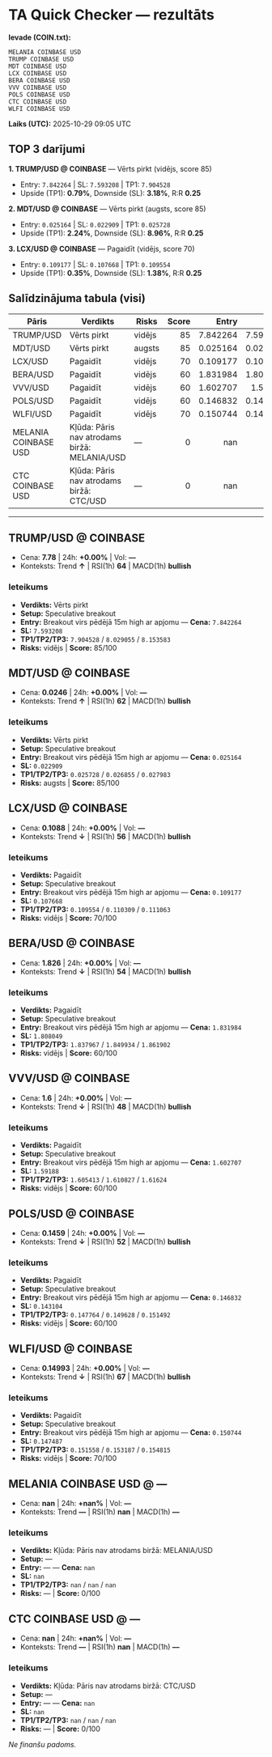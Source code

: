 # TA Quick Checker — rezultāts

**Ievade (COIN.txt):**
```
MELANIA COINBASE USD
TRUMP COINBASE USD
MDT COINBASE USD
LCX COINBASE USD
BERA COINBASE USD
VVV COINBASE USD
POLS COINBASE USD
CTC COINBASE USD
WLFI COINBASE USD
```
**Laiks (UTC):** 2025-10-29 09:05 UTC

## TOP 3 darījumi
**1. TRUMP/USD @ COINBASE** — Vērts pirkt (vidējs, score 85)
- Entry: `7.842264` | SL: `7.593208` | TP1: `7.904528`
- Upside (TP1): **0.79%**, Downside (SL): **3.18%**, R:R **0.25**

**2. MDT/USD @ COINBASE** — Vērts pirkt (augsts, score 85)
- Entry: `0.025164` | SL: `0.022909` | TP1: `0.025728`
- Upside (TP1): **2.24%**, Downside (SL): **8.96%**, R:R **0.25**

**3. LCX/USD @ COINBASE** — Pagaidīt (vidējs, score 70)
- Entry: `0.109177` | SL: `0.107668` | TP1: `0.109554`
- Upside (TP1): **0.35%**, Downside (SL): **1.38%**, R:R **0.25**

## Salīdzinājuma tabula (visi)
| Pāris | Verdikts | Risks | Score | Entry | SL | TP1 | Upside% | Downside% | R:R | RSI(1h) | MACD | 24h% | Cena |
|---|---|---|---:|---:|---:|---:|---:|---:|---:|---:|---|---:|---:|
| TRUMP/USD | Vērts pirkt | vidējs | 85 | 7.842264 | 7.593208 | 7.904528 | 0.79% | 3.18% | 0.25 | 64 | bullish | +0.00% | 7.78 |
| MDT/USD | Vērts pirkt | augsts | 85 | 0.025164 | 0.022909 | 0.025728 | 2.24% | 8.96% | 0.25 | 62 | bullish | +0.00% | 0.0246 |
| LCX/USD | Pagaidīt | vidējs | 70 | 0.109177 | 0.107668 | 0.109554 | 0.35% | 1.38% | 0.25 | 56 | bullish | +0.00% | 0.1088 |
| BERA/USD | Pagaidīt | vidējs | 60 | 1.831984 | 1.808049 | 1.837967 | 0.33% | 1.31% | 0.25 | 54 | bullish | +0.00% | 1.826 |
| VVV/USD | Pagaidīt | vidējs | 60 | 1.602707 | 1.59188 | 1.605413 | 0.17% | 0.68% | 0.25 | 48 | bullish | +0.00% | 1.6 |
| POLS/USD | Pagaidīt | vidējs | 60 | 0.146832 | 0.143104 | 0.147764 | 0.63% | 2.54% | 0.25 | 52 | bullish | +0.00% | 0.1459 |
| WLFI/USD | Pagaidīt | vidējs | 70 | 0.150744 | 0.147487 | 0.151558 | 0.54% | 2.16% | 0.25 | 67 | bullish | +0.00% | 0.14993 |
| MELANIA COINBASE USD | Kļūda: Pāris nav atrodams biržā: MELANIA/USD | — | 0 | nan | nan | nan | — | — | — | nan | — | +nan% | nan |
| CTC COINBASE USD | Kļūda: Pāris nav atrodams biržā: CTC/USD | — | 0 | nan | nan | nan | — | — | — | nan | — | +nan% | nan |

---

## TRUMP/USD @ COINBASE
- Cena: **7.78** | 24h: **+0.00%** | Vol: **—**
- Konteksts: Trend **↑** | RSI(1h) **64** | MACD(1h) **bullish**

### Ieteikums
- **Verdikts:** Vērts pirkt
- **Setup:** Speculative breakout
- **Entry:** Breakout virs pēdējā 15m high ar apjomu  — **Cena:** `7.842264`
- **SL:** `7.593208`
- **TP1/TP2/TP3:** `7.904528` / `8.029055` / `8.153583`
- **Risks:** vidējs | **Score:** 85/100

## MDT/USD @ COINBASE
- Cena: **0.0246** | 24h: **+0.00%** | Vol: **—**
- Konteksts: Trend **↑** | RSI(1h) **62** | MACD(1h) **bullish**

### Ieteikums
- **Verdikts:** Vērts pirkt
- **Setup:** Speculative breakout
- **Entry:** Breakout virs pēdējā 15m high ar apjomu  — **Cena:** `0.025164`
- **SL:** `0.022909`
- **TP1/TP2/TP3:** `0.025728` / `0.026855` / `0.027983`
- **Risks:** augsts | **Score:** 85/100

## LCX/USD @ COINBASE
- Cena: **0.1088** | 24h: **+0.00%** | Vol: **—**
- Konteksts: Trend **↓** | RSI(1h) **56** | MACD(1h) **bullish**

### Ieteikums
- **Verdikts:** Pagaidīt
- **Setup:** Speculative breakout
- **Entry:** Breakout virs pēdējā 15m high ar apjomu  — **Cena:** `0.109177`
- **SL:** `0.107668`
- **TP1/TP2/TP3:** `0.109554` / `0.110309` / `0.111063`
- **Risks:** vidējs | **Score:** 70/100

## BERA/USD @ COINBASE
- Cena: **1.826** | 24h: **+0.00%** | Vol: **—**
- Konteksts: Trend **↓** | RSI(1h) **54** | MACD(1h) **bullish**

### Ieteikums
- **Verdikts:** Pagaidīt
- **Setup:** Speculative breakout
- **Entry:** Breakout virs pēdējā 15m high ar apjomu  — **Cena:** `1.831984`
- **SL:** `1.808049`
- **TP1/TP2/TP3:** `1.837967` / `1.849934` / `1.861902`
- **Risks:** vidējs | **Score:** 60/100

## VVV/USD @ COINBASE
- Cena: **1.6** | 24h: **+0.00%** | Vol: **—**
- Konteksts: Trend **↓** | RSI(1h) **48** | MACD(1h) **bullish**

### Ieteikums
- **Verdikts:** Pagaidīt
- **Setup:** Speculative breakout
- **Entry:** Breakout virs pēdējā 15m high ar apjomu  — **Cena:** `1.602707`
- **SL:** `1.59188`
- **TP1/TP2/TP3:** `1.605413` / `1.610827` / `1.61624`
- **Risks:** vidējs | **Score:** 60/100

## POLS/USD @ COINBASE
- Cena: **0.1459** | 24h: **+0.00%** | Vol: **—**
- Konteksts: Trend **↓** | RSI(1h) **52** | MACD(1h) **bullish**

### Ieteikums
- **Verdikts:** Pagaidīt
- **Setup:** Speculative breakout
- **Entry:** Breakout virs pēdējā 15m high ar apjomu  — **Cena:** `0.146832`
- **SL:** `0.143104`
- **TP1/TP2/TP3:** `0.147764` / `0.149628` / `0.151492`
- **Risks:** vidējs | **Score:** 60/100

## WLFI/USD @ COINBASE
- Cena: **0.14993** | 24h: **+0.00%** | Vol: **—**
- Konteksts: Trend **↓** | RSI(1h) **67** | MACD(1h) **bullish**

### Ieteikums
- **Verdikts:** Pagaidīt
- **Setup:** Speculative breakout
- **Entry:** Breakout virs pēdējā 15m high ar apjomu  — **Cena:** `0.150744`
- **SL:** `0.147487`
- **TP1/TP2/TP3:** `0.151558` / `0.153187` / `0.154815`
- **Risks:** vidējs | **Score:** 70/100

## MELANIA COINBASE USD @ —
- Cena: **nan** | 24h: **+nan%** | Vol: **—**
- Konteksts: Trend **—** | RSI(1h) **nan** | MACD(1h) **—**

### Ieteikums
- **Verdikts:** Kļūda: Pāris nav atrodams biržā: MELANIA/USD
- **Setup:** —
- **Entry:** —  — **Cena:** `nan`
- **SL:** `nan`
- **TP1/TP2/TP3:** `nan` / `nan` / `nan`
- **Risks:** — | **Score:** 0/100

## CTC COINBASE USD @ —
- Cena: **nan** | 24h: **+nan%** | Vol: **—**
- Konteksts: Trend **—** | RSI(1h) **nan** | MACD(1h) **—**

### Ieteikums
- **Verdikts:** Kļūda: Pāris nav atrodams biržā: CTC/USD
- **Setup:** —
- **Entry:** —  — **Cena:** `nan`
- **SL:** `nan`
- **TP1/TP2/TP3:** `nan` / `nan` / `nan`
- **Risks:** — | **Score:** 0/100

*Ne finanšu padoms.*
